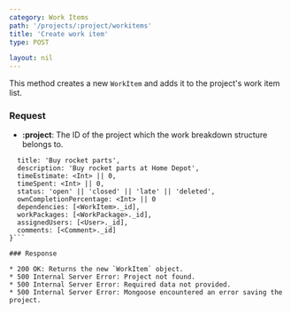 ```yaml
---
category: Work Items
path: '/projects/:project/workitems'
title: 'Create work item'
type: POST

layout: nil
---
```


This method creates a new `WorkItem` and adds it to the project's work item list.

### Request

* **:project**: The ID of the project which the work breakdown structure belongs to.

```{
  title: 'Buy rocket parts',
  description: 'Buy rocket parts at Home Depot',
  timeEstimate: <Int> || 0,
  timeSpent: <Int> || 0,
  status: 'open' || 'closed' || 'late' || 'deleted',
  ownCompletionPercentage: <Int> || 0
  dependencies: [<WorkItem>._id],
  workPackages: [<WorkPackage>._id],
  assignedUsers: [<User>._id],
  comments: [<Comment>._id]
}```

### Response

* 200 OK: Returns the new `WorkItem` object.
* 500 Internal Server Error: Project not found.
* 500 Internal Server Error: Required data not provided.
* 500 Internal Server Error: Mongoose encountered an error saving the project.
